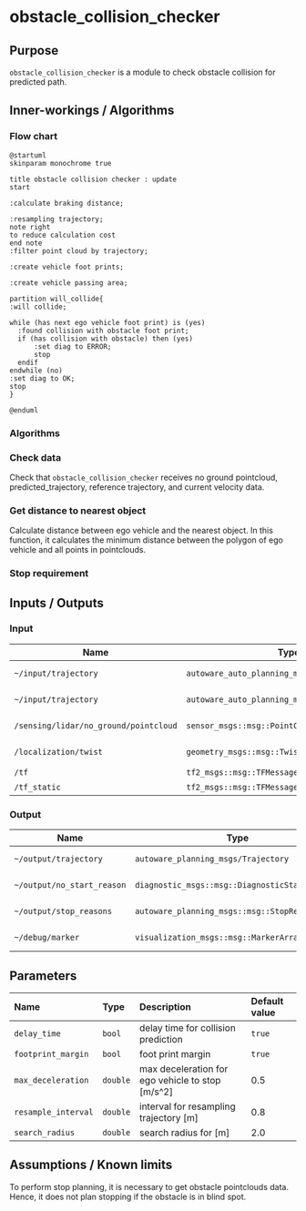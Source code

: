 # obstacle_collision_checker

## Purpose

`obstacle_collision_checker` is a module to check obstacle collision for predicted path.

## Inner-workings / Algorithms

### Flow chart

```plantuml
@startuml
skinparam monochrome true

title obstacle collision checker : update
start

:calculate braking distance;

:resampling trajectory;
note right
to reduce calculation cost
end note
:filter point cloud by trajectory;

:create vehicle foot prints;

:create vehicle passing area;

partition will_collide{
:will collide;

while (has next ego vehicle foot print) is (yes)
  :found collision with obstacle foot print;
  if (has collision with obstacle) then (yes)
      :set diag to ERROR;
      stop
  endif
endwhile (no)
:set diag to OK;
stop
}

@enduml
```

### Algorithms

### Check data

Check that `obstacle_collision_checker` receives no ground pointcloud, predicted_trajectory, reference trajectory, and current velocity data.

### Get distance to nearest object

Calculate distance between ego vehicle and the nearest object.
In this function, it calculates the minimum distance between the polygon of ego vehicle and all points in pointclouds.

### Stop requirement

## Inputs / Outputs

### Input

| Name                                  | Type                                           | Description          |
| ------------------------------------- | ---------------------------------------------- | -------------------- |
| `~/input/trajectory`                  | `autoware_auto_planning_msgs::msg::Trajectory` | Reference trajectory |
| `~/input/trajectory`                  | `autoware_auto_planning_msgs::msg::Trajectory` | Predicted trajectory |
| `/sensing/lidar/no_ground/pointcloud` | `sensor_msgs::msg::PointCloud2`                | No ground pointcloud |
| `/localization/twist`                 | `geometry_msgs::msg::TwistStamped`             | Current twist        |
| `/tf`                                 | `tf2_msgs::msg::TFMessage`                     | TF                   |
| `/tf_static`                          | `tf2_msgs::msg::TFMessage`                     | TF static            |

### Output

| Name                       | Type                                           | Description              |
| -------------------------- | ---------------------------------------------- | ------------------------ |
| `~/output/trajectory`      | `autoware_planning_msgs/Trajectory`            | Modified trajectory      |
| `~/output/no_start_reason` | `diagnostic_msgs::msg::DiagnosticStatus`       | No start reason          |
| `~/output/stop_reasons`    | `autoware_planning_msgs::msg::StopReasonArray` | Stop reasons             |
| `~/debug/marker`           | `visualization_msgs::msg::MarkerArray`         | Marker for visualization |

## Parameters

| Name                | Type     | Description                                      | Default value |
| :------------------ | :------- | :----------------------------------------------- | :------------ |
| `delay_time`        | `bool`   | delay time for collision prediction              | `true`        |
| `footprint_margin`  | `bool`   | foot print margin                                | `true`        |
| `max_deceleration`  | `double` | max deceleration for ego vehicle to stop [m/s^2] | 0.5           |
| `resample_interval` | `double` | interval for resampling trajectory [m]           | 0.8           |
| `search_radius`     | `double` | search radius for [m]                            | 2.0           |

## Assumptions / Known limits

To perform stop planning, it is necessary to get obstacle pointclouds data.
Hence, it does not plan stopping if the obstacle is in blind spot.
